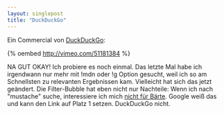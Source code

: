 ```yaml
---
layout: singlepost
title: "DuckDuckGo"
---
```


Ein Commercial von [DuckDuckGo](http://duckduckgo.com/):

{% oembed http://vimeo.com/51181384 %}

NA GUT OKAY! Ich probiere es noch einmal. Das letzte Mal habe ich irgendwann nur mehr mit !mdn oder !g Option gesucht, weil ich so am Schnellsten zu relevanten Ergebnissen kam. Vielleicht hat sich das jetzt geändert. Die Filter-Bubble hat eben nicht nur Nachteile: Wenn ich nach "mustache" suche, interessiere ich mich [nicht für Bärte](https://github.com/defunkt/mustache). Google weiß das und kann den Link auf Platz 1 setzen. DuckDuckGo nicht.